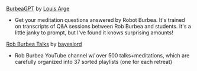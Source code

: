 [BurbeaGPT](https://burbea.louis02x.com/) by [Louis Arge](https://twitter.com/LouisVArge)
- Get your meditation questions answered by Robot Burbea. It's trained on transcripts of Q&A sessions between Rob Burbea and students. It's a little janky to prompt, but I've found it knows surprising amounts!

[Rob Burbea Talks](https://www.youtube.com/@boubabuddha) by [bayeslord](https://twitter.com/bayeslord)
- Rob Burbea YouTube channel w/ over 500 talks+meditations, which are carefully organized into 37 sorted playlists (one for each retreat)
